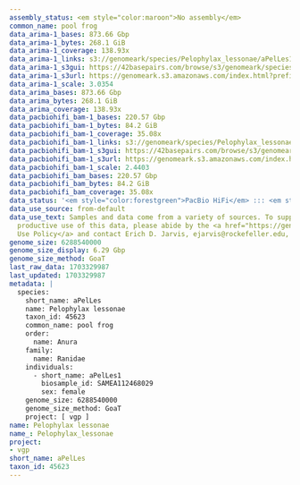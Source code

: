 ```yaml
---
assembly_status: <em style="color:maroon">No assembly</em>
common_name: pool frog
data_arima-1_bases: 873.66 Gbp
data_arima-1_bytes: 268.1 GiB
data_arima-1_coverage: 138.93x
data_arima-1_links: s3://genomeark/species/Pelophylax_lessonae/aPelLes1/genomic_data/arima/<br>
data_arima-1_s3gui: https://42basepairs.com/browse/s3/genomeark/species/Pelophylax_lessonae/aPelLes1/genomic_data/arima/
data_arima-1_s3url: https://genomeark.s3.amazonaws.com/index.html?prefix=species/Pelophylax_lessonae/aPelLes1/genomic_data/arima/
data_arima-1_scale: 3.0354
data_arima_bases: 873.66 Gbp
data_arima_bytes: 268.1 GiB
data_arima_coverage: 138.93x
data_pacbiohifi_bam-1_bases: 220.57 Gbp
data_pacbiohifi_bam-1_bytes: 84.2 GiB
data_pacbiohifi_bam-1_coverage: 35.08x
data_pacbiohifi_bam-1_links: s3://genomeark/species/Pelophylax_lessonae/aPelLes1/genomic_data/pacbio_hifi/<br>
data_pacbiohifi_bam-1_s3gui: https://42basepairs.com/browse/s3/genomeark/species/Pelophylax_lessonae/aPelLes1/genomic_data/pacbio_hifi/
data_pacbiohifi_bam-1_s3url: https://genomeark.s3.amazonaws.com/index.html?prefix=species/Pelophylax_lessonae/aPelLes1/genomic_data/pacbio_hifi/
data_pacbiohifi_bam-1_scale: 2.4403
data_pacbiohifi_bam_bases: 220.57 Gbp
data_pacbiohifi_bam_bytes: 84.2 GiB
data_pacbiohifi_bam_coverage: 35.08x
data_status: '<em style="color:forestgreen">PacBio HiFi</em> ::: <em style="color:forestgreen">Arima</em>'
data_use_source: from-default
data_use_text: Samples and data come from a variety of sources. To support fair and
  productive use of this data, please abide by the <a href="https://genome10k.soe.ucsc.edu/data-use-policies/">Data
  Use Policy</a> and contact Erich D. Jarvis, ejarvis@rockefeller.edu, with any questions.
genome_size: 6288540000
genome_size_display: 6.29 Gbp
genome_size_method: GoaT
last_raw_data: 1703329987
last_updated: 1703329987
metadata: |
  species:
    short_name: aPelLes
    name: Pelophylax lessonae
    taxon_id: 45623
    common_name: pool frog
    order:
      name: Anura
    family:
      name: Ranidae
    individuals:
      - short_name: aPelLes1
        biosample_id: SAMEA112468029
        sex: female
    genome_size: 6288540000
    genome_size_method: GoaT
    project: [ vgp ]
name: Pelophylax lessonae
name_: Pelophylax_lessonae
project:
- vgp
short_name: aPelLes
taxon_id: 45623
---
```

